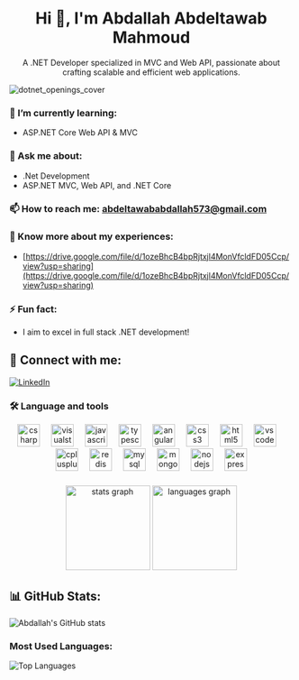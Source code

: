 <h1 align="center">Hi 👋, I'm Abdallah Abdeltawab Mahmoud</h1>
<p align="center">
A .NET Developer specialized in MVC and Web API, passionate about crafting scalable and efficient web applications.
</p>

![dotnet_openings_cover](https://github.com/user-attachments/assets/772cb46a-8dec-4bb0-bd15-c68ca56563bb)


### 🌱 I’m currently learning:
- ASP.NET Core Web API & MVC

### 💬 Ask me about:
- .Net Development
- ASP.NET MVC, Web API, and .NET Core

### 📫 How to reach me: abdeltawababdallah573@gmail.com

### 📄 Know more about my experiences:
- [https://drive.google.com/file/d/1ozeBhcB4bpRjtxjl4MonVfcldFD05Ccp/view?usp=sharing](https://drive.google.com/file/d/1ozeBhcB4bpRjtxjl4MonVfcldFD05Ccp/view?usp=sharing)

### ⚡ Fun fact:
- I aim to excel in full stack .NET development!

## 🔗 Connect with me:
[![LinkedIn](https://img.shields.io/badge/LinkedIn-blue?style=for-the-badge&logo=linkedin)](https://www.linkedin.com/in/abdallah-abdeltawab-54b58b226)
###
<h3 align="left">🛠 Language and tools</h3>

<div align="center">
  <img src="https://cdn.jsdelivr.net/gh/devicons/devicon/icons/csharp/csharp-original.svg" height="40" alt="csharp logo" />
  <img width="12" />
  <img src="https://cdn.jsdelivr.net/gh/devicons/devicon/icons/visualstudio/visualstudio-plain.svg" height="40" alt="visualstudio logo" />
  <img width="12" />
  <img src="https://cdn.jsdelivr.net/gh/devicons/devicon/icons/javascript/javascript-original.svg" height="40" alt="javascript logo" />
  <img width="12" />
  <img src="https://cdn.jsdelivr.net/gh/devicons/devicon/icons/typescript/typescript-original.svg" height="40" alt="typescript logo" />
  <img width="12" />
  <img src="https://cdn.jsdelivr.net/gh/devicons/devicon/icons/angularjs/angularjs-original.svg" height="40" alt="angularjs logo" />
  <img width="12" />
  <img src="https://cdn.jsdelivr.net/gh/devicons/devicon/icons/css3/css3-original.svg" height="40" alt="css3 logo" />
  <img width="12" />
  <img src="https://cdn.jsdelivr.net/gh/devicons/devicon/icons/html5/html5-original.svg" height="40" alt="html5 logo" />
  <img width="12" />
  <img src="https://cdn.jsdelivr.net/gh/devicons/devicon/icons/vscode/vscode-original.svg" height="40" alt="vscode logo" />
  <img width="12" />
  <img src="https://cdn.jsdelivr.net/gh/devicons/devicon/icons/cplusplus/cplusplus-original.svg" height="40" alt="cplusplus logo" />
  <img width="12" />
  <img src="https://cdn.jsdelivr.net/gh/devicons/devicon/icons/redis/redis-original.svg" height="40" alt="redis logo" />
  <img width="12" />
  <img src="https://cdn.jsdelivr.net/gh/devicons/devicon/icons/mysql/mysql-original.svg" height="40" alt="mysql logo" />
  <img width="12" />
  <img src="https://cdn.jsdelivr.net/gh/devicons/devicon/icons/mongodb/mongodb-original.svg" height="40" alt="mongodb logo" />
  <img width="12" />
  <img src="https://cdn.jsdelivr.net/gh/devicons/devicon/icons/nodejs/nodejs-original.svg" height="40" alt="nodejs logo" />
  <img width="12" />
  <img src="https://cdn.jsdelivr.net/gh/devicons/devicon/icons/express/express-original.svg" height="40" alt="express logo" />
</div>


###

<div align="center">
  <img src="https://github-readme-stats.vercel.app/api?username=abdallah7296&hide_title=false&hide_rank=false&show_icons=true&include_all_commits=true&count_private=true&disable_animations=false&theme=dracula&locale=en&hide_border=false&order=1" height="150" alt="stats graph"  />
  <img src="https://github-readme-stats.vercel.app/api/top-langs?username=abdallah7296&locale=en&hide_title=false&layout=compact&card_width=320&langs_count=5&theme=dracula&hide_border=false&order=2" height="150" alt="languages graph"  />
</div>

###


## 📊 GitHub Stats:
![Abdallah's GitHub stats](https://github-readme-stats.vercel.app/api?username=abdallah7296&show_icons=true&theme=radical)

### Most Used Languages:
![Top Languages](https://github-readme-stats.vercel.app/api/top-langs/?username=abdallah7296&layout=compact&theme=radical)
